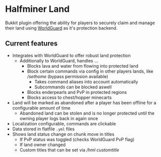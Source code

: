 # Halfminer Land
Bukkit plugin offering the ability for players to securely claim and manage their land 
using [WorldGuard](https://github.com/sk89q/WorldGuard) as it's protection backend.

## Current features
- Integrates with WorldGuard to offer robust land protection
  - Additionally to WorldGuard, handles ...
    - Blocks lava and water from flowing into protected land
    - Block certain commands via config in other players lands, like */sethome* (bypass permission available)
      - Takes command aliases into account automatically
      - Subcommands can be blocked aswell
    - Blocks enderpearls and PvP in protected regions
    - Blocks access to chest/hopper minecarts
- Land will be marked as abandoned after a player has been offline for a configurable amount of time
  - Abandoned land can be stolen and is no longer protected until the owning player logs back in again once
- Localization configurable, commands are clickable
- Data stored in flatfile ```.yml``` files
- Shows land status change on chunk move in titles
  - If PvP status was toggled (checks WorldGuard PvP flag)
  - If land owner changed
  - Custom titles that can be set via */hml customtitle <Title>*
- If a player has no land and is placing blocks on unprotected land they will be notified about it (notification percentage configurable)
- **Commands**
  - /land buy [server]
    - Buy the land the executing player is currently standing on
    - Exponential and configurable land cost formula
      - First land is always free
      - Set base cost and maximum cost
    - Shows chunk particles and cost first, purchase has to be confirmed
    - Disable worlds or set minimum required coordinates to purchase land via config
      - No other players can be on the land for the purchase to be confirmed
      - Land that is protected by WorldGuard cannot be bought
    - Support for free lands, that can be granted via */hml free \<player>*
      - Shows a message how many free lands are left after player used a free land
      - Free lands do not increase the price for the next paid land and are being handled seperately
      - Operator permission for unlimited free lands available
    - Allows operators with the permission to buy land owned by the server which won't ever be marked as abandoned
      - All players with ``hml.ownsserverland`` permission have full access to land
  - /land sell [force]
    - Sell the land the executing player is currently standing on
    - Requires confirmation analogous to */land buy*
    - No other players can be on the land for the sell to be confirmed
    - Pays back a configurable percentage of the money the player has paid for his most recently purchased land
      - If land that is being sold was a free land no money will be paid back
    - Allows operators with the permission to force sell land for other players
      - If land owner is online it will notify him
      - Refund amount shown in chat to allow manual refund
  - /land info
    - Shows particles for land executing player is currently standing on
    - If land is already owned, shows owner, teleport point (if applicable) and friends added to this land
  - /land friend <add|remove> \<Friend> [all|connected]
    - Adds or removes a player as a friend to a land
      - If *all* parameter is specified, the given player will be added/removed to all lands
      - If *connected* parameter is specified, the given player will be added/removed to all lands connected to the current land
    - Friend limit per land is configurable (bypass permission available)
  - /land teleport <buy|set|delete> \<Teleport>
    - Buy/set a teleport to the position you are currently standing on
      - Can only be set if player owns land
        - Only one teleport per land
      - Custom cost for buy and set configurable
      - Max amount of teleports per player configurable (permission for unlimited teleports available)
      - Purchased teleport is globally accessible via */landtp*
    - Teleports for abandoned land can optionally be stolen
    - Max/min length for teleport name configurable, no special characters for teleports (bypass permission available)
    - Blacklist for teleport names (bypass permission available)
    - Bypass permission for operators to be able to delete any teleport available
  - /land list [player]
    - Opens a menu that shows all owned lands, their world, coordinates and teleport names (if applicable)
      - Shows lands with teleport at the front
    - Can be called from console, which will output a non menu based list
    - Lookup other players lands, requires permission
      - List all land owned by server with */land list -s*
    - Teleport to a land by clicking on it, will mark the chunk with particles after teleport (requires permission)
  - /land fly
    - Toggles fly mode on owned land, or land where a player was added as a friend
      - Disables fly when leaving land, reenables it when entering owned/friendly land
      - Disables fly when leaving the server or entering combat with players
    - Custom cost and duration to fly
    - Automatically renews fly if currently used
  - /landtp [teleport]
    - Teleport to a public teleport point
      - If player owns the teleport point a delay will be added to prevent teleports being used as private homes (bypass available)
    - If no teleport argument is given opens a menu that displays all owned teleports and all teleports owned by other online players
      - Always shows every owned teleport by executing player
      - Shows pinned teleports in top line of menu with enchantment effect
        - Pinned teleports are always visible, even if owning player is offline
        - Default material for server land can be configured
    - Teleports into abandoned lands are disabled, if teleport stealing is enabled shows command to steal teleport name
  - /hml \<customtitle|forcewgrefresh|flytime|free|pintp|reload|save|status>
    - Reload the configuration
    - Save board data on disk
    - View global land status
      - Total amount of land owned
        - Per world breakdown
      - Total amount of teleports
      - Total amount of free and abandoned land
    - Forces all WorldGuard regions to be regenerated (can take a while)
    - See the current free land amount a player can buy or change it
    - Pin (and unpin) a teleport point at the top in the */landtp* menu
    - Specify a custom title for a currently owned land via */hml customtitle [title]*, remove it by using */hml customtitle -c*
    - Get and set the remaining fly time (for */land fly*)